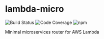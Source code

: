 # lambda-micro

![Build Status](https://github.com/davidtucker/lambda-micro/workflows/CICD/badge.svg) 
![Code Coverage](https://img.shields.io/codecov/c/github/davidtucker/lambda-micro)
![npm](https://img.shields.io/npm/v/lambda-micro)

Minimal microservices router for AWS Lambda
